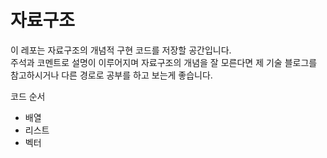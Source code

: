 # 자료구조
이 레포는 자료구조의 개념적 구현 코드를 저장할 공간입니다.    
주석과 코멘트로 설명이 이루어지며 자료구조의 개념을 잘 모른다면 제 기술 블로그를 참고하시거나 다른 경로로 공부를 하고 보는게 좋습니다.    
    
코드 순서
    
* 배열
* 리스트
* 벡터
